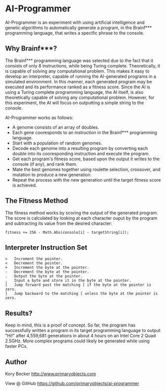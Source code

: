AI-Programmer
=========

AI-Programmer is an experiment with using artificial intelligence and genetic algorithms to automatically generate a program, in the Brainf*** programming language, that writes a specific phrase to the console.

## Why Brainf***?

The Brainf*** programming language was selected due to the fact that it consists of only 8 instructions, while being Turing complete. Theoretically, it is capable of solving any computational problem. This makes it easy to develop an interpreter, capable of running the AI-generated programs in a simulated environment. In this manner, each generated program may be executed and its performance ranked as a fitness score. Since the AI is using a Turing complete programming language, the AI itself, is also theoretically capable of solving any computational problem. However, for this experiment, the AI will focus on outputting a simple string to the console.

AI-Programmer works as follows:

- A genome consists of an array of doubles.
- Each gene cooresponds to an instruction in the Brainf*** programming language.
- Start with a population of random genomes.
- Decode each genome into a resulting program by converting each double into its cooresponding instruction and execute the program.
- Get each program's fitness score, based upon the output it writes to the console (if any), and rank them.
- Mate the best genomes together using roulette selection, crossover, and mutation to produce a new generation.
- Repeat the process with the new generation until the target fitness score is achieved.

## The Fitness Method

The fitness method works by scoring the output of the generated program. The score is calculated by looking at each character ouput by the program and subtracting its value from the desired character:

```
fitness += 256 - Math.Abs(console[i] - targetString[i]);
```

## Interpreter Instruction Set

```
> 	Increment the pointer.
< 	Decrement the pointer.
+ 	Increment the byte at the pointer.
- 	Decrement the byte at the pointer.
. 	Output the byte at the pointer.
, 	Input a byte and store it in the byte at the pointer.
[ 	Jump forward past the matching ] if the byte at the pointer is zero.
] 	Jump backward to the matching [ unless the byte at the pointer is zero.
```

## Results?

Keep in mind, this is a proof of concept. So far, the program has successfully written a program in its target programming language to output "Hi!" after 4,559,681 generations in about 4 hours on an Intel Core 2 Quad 2.5GHz. More complex programs could likely be generated while using faster PCs.

## Author

Kory Becker
http://www.primaryobjects.com

View @ GitHub
https://github.com/primaryobjects/ai-programmer